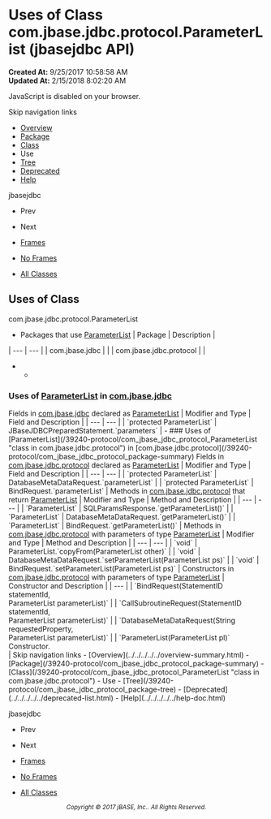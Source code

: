 # Uses of Class com.jbase.jdbc.protocol.ParameterList (jbasejdbc   API)

**Created At:** 9/25/2017 10:58:58 AM  
**Updated At:** 2/15/2018 8:02:20 AM  

<script type="text/javascript"><!--
    try {
        if (location.href.indexOf('is-external=true') == -1) {
            parent.document.title="Uses of Class com.jbase.jdbc.protocol.ParameterList (jbasejdbc   API)";
        }
    }
    catch(err) {
    }
//--></script><noscript><div>JavaScript is disabled on your browser.</div></noscript><!-- ========= START OF TOP NAVBAR ======= -->
<!--   -->
Skip navigation links
<!--   -->
- [Overview](../../../../../overview-summary.html)
- [Package](/39240-protocol/com_jbase_jdbc_protocol_package-summary)
- [Class](/39240-protocol/com_jbase_jdbc_protocol_ParameterList "class in com.jbase.jdbc.protocol")
- Use
- [Tree](/39240-protocol/com_jbase_jdbc_protocol_package-tree)
- [Deprecated](../../../../../deprecated-list.html)
- [Help](../../../../../help-doc.html)


jbasejdbc <br>

- Prev
- Next


- [Frames](../../../../../index.html?com/jbase/jdbc/protocol/class-use//39241-class-use/com_jbase_jdbc_protocol_class-use_ParameterList)
- [No Frames](/39241-class-use/com_jbase_jdbc_protocol_class-use_ParameterList)


- [All Classes](../../../../../allclasses-noframe.html)


<script type="text/javascript"><!--
  allClassesLink = document.getElementById("allclasses_navbar_top");
  if(window==top) {
    allClassesLink.style.display = "block";
  }
  else {
    allClassesLink.style.display = "none";
  }
  //--></script>
<!--   -->
<!-- ========= END OF TOP NAVBAR ========= -->
## Uses of Class
com.jbase.jdbc.protocol.ParameterList

- <caption><span>Packages that use <a href="/39240-protocol/com_jbase_jdbc_protocol_ParameterList" title="class in com.jbase.jdbc.protocol">ParameterList</a></span><span class="tabEnd"> </span></caption>| Package | Description |
| --- | --- |
| com.jbase.jdbc |   |
| com.jbase.jdbc.protocol |   |
- - <!--   -->
### Uses of [ParameterList](/39240-protocol/com_jbase_jdbc_protocol_ParameterList "class in com.jbase.jdbc.protocol") in [com.jbase.jdbc](/39228-jdbc/com_jbase_jdbc_package-summary)


<caption><span>Fields in <a href="/39228-jdbc/com_jbase_jdbc_package-summary">com.jbase.jdbc</a> declared as <a href="/39240-protocol/com_jbase_jdbc_protocol_ParameterList" title="class in com.jbase.jdbc.protocol">ParameterList</a></span><span class="tabEnd"> </span></caption>| Modifier and Type | Field and Description |
| --- | --- |
| `protected ParameterList` | JBaseJDBCPreparedStatement.`parameters`  |
    - <!--   -->
### Uses of [ParameterList](/39240-protocol/com_jbase_jdbc_protocol_ParameterList "class in com.jbase.jdbc.protocol") in [com.jbase.jdbc.protocol](/39240-protocol/com_jbase_jdbc_protocol_package-summary)


<caption><span>Fields in <a href="/39240-protocol/com_jbase_jdbc_protocol_package-summary">com.jbase.jdbc.protocol</a> declared as <a href="/39240-protocol/com_jbase_jdbc_protocol_ParameterList" title="class in com.jbase.jdbc.protocol">ParameterList</a></span><span class="tabEnd"> </span></caption>| Modifier and Type | Field and Description |
| --- | --- |
| `protected ParameterList` | DatabaseMetaDataRequest.`parameterList`  |
| `protected ParameterList` | BindRequest.`parameterList`  |



<caption><span>Methods in <a href="/39240-protocol/com_jbase_jdbc_protocol_package-summary">com.jbase.jdbc.protocol</a> that return <a href="/39240-protocol/com_jbase_jdbc_protocol_ParameterList" title="class in com.jbase.jdbc.protocol">ParameterList</a></span><span class="tabEnd"> </span></caption>| Modifier and Type | Method and Description |
| --- | --- |
| `ParameterList` | SQLParamsResponse.`getParameterList()`  |
| `ParameterList` | DatabaseMetaDataRequest.`getParameterList()`  |
| `ParameterList` | BindRequest.`getParameterList()`  |



<caption><span>Methods in <a href="/39240-protocol/com_jbase_jdbc_protocol_package-summary">com.jbase.jdbc.protocol</a> with parameters of type <a href="/39240-protocol/com_jbase_jdbc_protocol_ParameterList" title="class in com.jbase.jdbc.protocol">ParameterList</a></span><span class="tabEnd"> </span></caption>| Modifier and Type | Method and Description |
| --- | --- |
| `void` | ParameterList.`copyFrom(ParameterList other)`  |
| `void` | DatabaseMetaDataRequest.`setParameterList(ParameterList ps)`  |
| `void` | BindRequest.`setParameterList(ParameterList ps)`  |



<caption><span>Constructors in <a href="/39240-protocol/com_jbase_jdbc_protocol_package-summary">com.jbase.jdbc.protocol</a> with parameters of type <a href="/39240-protocol/com_jbase_jdbc_protocol_ParameterList" title="class in com.jbase.jdbc.protocol">ParameterList</a></span><span class="tabEnd"> </span></caption>| Constructor and Description |
| --- |
| `BindRequest(StatementID statementId,<br>           ParameterList parameterList)`  |
| `CallSubroutineRequest(StatementID statementId,<br>                     ParameterList parameterList)`  |
| `DatabaseMetaDataRequest(String requestedProperty,<br>                       ParameterList parameterList)`  |
| `ParameterList(ParameterList pl)`<br>Constructor.<br> |
<!-- ======= START OF BOTTOM NAVBAR ====== -->
<!--   -->
Skip navigation links
<!--   -->
- [Overview](../../../../../overview-summary.html)
- [Package](/39240-protocol/com_jbase_jdbc_protocol_package-summary)
- [Class](/39240-protocol/com_jbase_jdbc_protocol_ParameterList "class in com.jbase.jdbc.protocol")
- Use
- [Tree](/39240-protocol/com_jbase_jdbc_protocol_package-tree)
- [Deprecated](../../../../../deprecated-list.html)
- [Help](../../../../../help-doc.html)


jbasejdbc <br>

- Prev
- Next


- [Frames](../../../../../index.html?com/jbase/jdbc/protocol/class-use//39241-class-use/com_jbase_jdbc_protocol_class-use_ParameterList)
- [No Frames](/39241-class-use/com_jbase_jdbc_protocol_class-use_ParameterList)


- [All Classes](../../../../../allclasses-noframe.html)


<script type="text/javascript"><!--
  allClassesLink = document.getElementById("allclasses_navbar_bottom");
  if(window==top) {
    allClassesLink.style.display = "block";
  }
  else {
    allClassesLink.style.display = "none";
  }
  //--></script>
<!--   -->
<!-- ======== END OF BOTTOM NAVBAR ======= -->
<small>			<center>			<i>Copyright © 2017 jBASE, Inc.. All Rights Reserved.</i>		</center></small>

